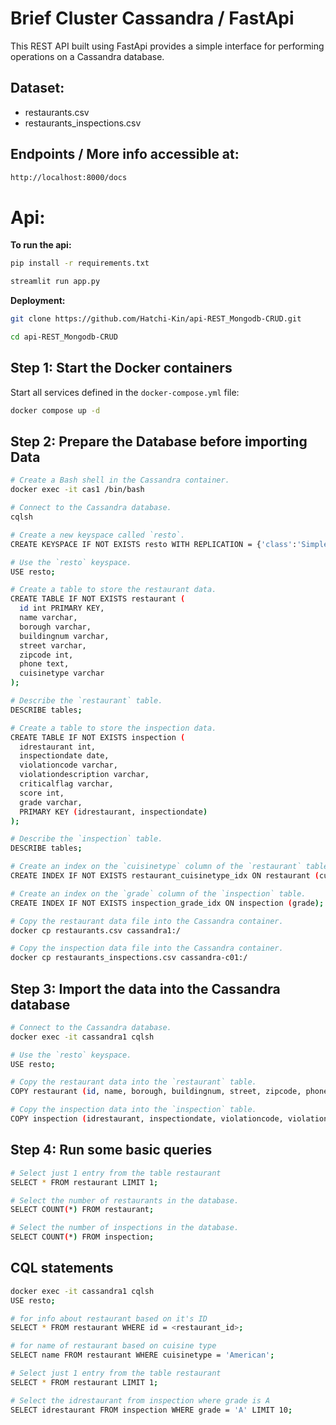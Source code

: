 # Brief Cluster Cassandra / FastApi

This REST API built using FastApi provides a simple interface for performing operations on a Cassandra database.

## Dataset:

* restaurants.csv
* restaurants_inspections.csv

## Endpoints / More info accessible at:

```bash
http://localhost:8000/docs
```

# Api:

**To run the api:**

```bash
pip install -r requirements.txt
```

```bash
streamlit run app.py
```

**Deployment:**

```bash
git clone https://github.com/Hatchi-Kin/api-REST_Mongodb-CRUD.git
```

```bash
cd api-REST_Mongodb-CRUD
```

## Step 1: Start the Docker containers

Start all services defined in the `docker-compose.yml` file:

```bash
docker compose up -d
```

## Step 2: Prepare the Database before importing Data

```bash
# Create a Bash shell in the Cassandra container.
docker exec -it cas1 /bin/bash

# Connect to the Cassandra database.
cqlsh

# Create a new keyspace called `resto`.
CREATE KEYSPACE IF NOT EXISTS resto WITH REPLICATION = {'class':'SimpleStrategy', 'replication_factor': 2};

# Use the `resto` keyspace.
USE resto;

# Create a table to store the restaurant data.
CREATE TABLE IF NOT EXISTS restaurant (
  id int PRIMARY KEY,
  name varchar,
  borough varchar,
  buildingnum varchar,
  street varchar,
  zipcode int,
  phone text,
  cuisinetype varchar
);

# Describe the `restaurant` table.
DESCRIBE tables;

# Create a table to store the inspection data.
CREATE TABLE IF NOT EXISTS inspection (
  idrestaurant int,
  inspectiondate date,
  violationcode varchar,
  violationdescription varchar,
  criticalflag varchar,
  score int,
  grade varchar,
  PRIMARY KEY (idrestaurant, inspectiondate)
);

# Describe the `inspection` table.
DESCRIBE tables;

# Create an index on the `cuisinetype` column of the `restaurant` table.
CREATE INDEX IF NOT EXISTS restaurant_cuisinetype_idx ON restaurant (cuisinetype);

# Create an index on the `grade` column of the `inspection` table.
CREATE INDEX IF NOT EXISTS inspection_grade_idx ON inspection (grade);

# Copy the restaurant data file into the Cassandra container.
docker cp restaurants.csv cassandra1:/

# Copy the inspection data file into the Cassandra container.
docker cp restaurants_inspections.csv cassandra-c01:/
```

## Step 3: Import the data into the Cassandra database

```bash
# Connect to the Cassandra database.
docker exec -it cassandra1 cqlsh

# Use the `resto` keyspace.
USE resto;

# Copy the restaurant data into the `restaurant` table.
COPY restaurant (id, name, borough, buildingnum, street, zipcode, phone, cuisinetype) FROM '/restaurants.csv' WITH DELIMITER=',';

# Copy the inspection data into the `inspection` table.
COPY inspection (idrestaurant, inspectiondate, violationcode, violationdescription, criticalflag, score, grade) FROM '/restaurants_inspections.csv' WITH DELIMITER=',';
```

## Step 4: Run some basic queries

```bash
# Select just 1 entry from the table restaurant
SELECT * FROM restaurant LIMIT 1;

# Select the number of restaurants in the database.
SELECT COUNT(*) FROM restaurant;

# Select the number of inspections in the database.
SELECT COUNT(*) FROM inspection;
```

## CQL statements

```bash
docker exec -it cassandra1 cqlsh
USE resto;

# for info about restaurant based on it's ID
SELECT * FROM restaurant WHERE id = <restaurant_id>;

# for name of restaurant based on cuisine type
SELECT name FROM restaurant WHERE cuisinetype = 'American';

# Select just 1 entry from the table restaurant
SELECT * FROM restaurant LIMIT 1;

# Select the idrestaurant from inspection where grade is A
SELECT idrestaurant FROM inspection WHERE grade = 'A' LIMIT 10;
```

